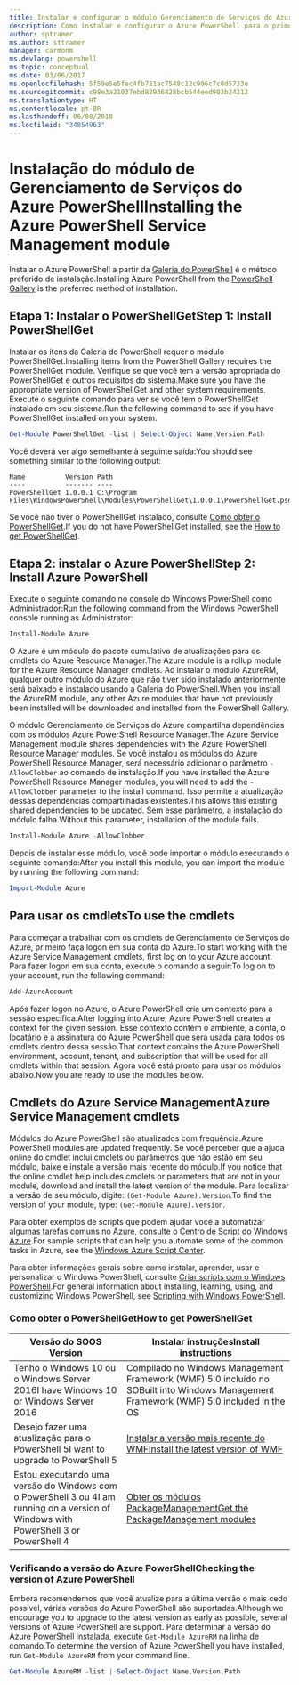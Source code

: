 ```yaml
---
title: Instalar e configurar o módulo Gerenciamento de Serviços do Azure PowerShell | Microsoft Docs
description: Como instalar e configurar o Azure PowerShell para o primeiro uso.
author: sptramer
ms.author: sttramer
manager: carmonm
ms.devlang: powershell
ms.topic: conceptual
ms.date: 03/06/2017
ms.openlocfilehash: 5f59e5e5fec4fb721ac7548c12c906c7c8d5733e
ms.sourcegitcommit: c98e3a21037ebd82936828bcb544eed902b24212
ms.translationtype: HT
ms.contentlocale: pt-BR
ms.lasthandoff: 06/08/2018
ms.locfileid: "34854963"
---
```

# <a name="installing-the-azure-powershell-service-management-module"></a><span data-ttu-id="5407b-103">Instalação do módulo de Gerenciamento de Serviços do Azure PowerShell</span><span class="sxs-lookup"><span data-stu-id="5407b-103">Installing the Azure PowerShell Service Management module</span></span>

<span data-ttu-id="5407b-104">Instalar o Azure PowerShell a partir da [Galeria do PowerShell](https://www.powershellgallery.com/) é o método preferido de instalação.</span><span class="sxs-lookup"><span data-stu-id="5407b-104">Installing Azure PowerShell from the [PowerShell Gallery](https://www.powershellgallery.com/) is the preferred method of installation.</span></span>

## <a name="step-1-install-powershellget"></a><span data-ttu-id="5407b-105">Etapa 1: Instalar o PowerShellGet</span><span class="sxs-lookup"><span data-stu-id="5407b-105">Step 1: Install PowerShellGet</span></span>

<span data-ttu-id="5407b-106">Instalar os itens da Galeria do PowerShell requer o módulo PowerShellGet.</span><span class="sxs-lookup"><span data-stu-id="5407b-106">Installing items from the PowerShell Gallery requires the PowerShellGet module.</span></span> <span data-ttu-id="5407b-107">Verifique se que você tem a versão apropriada do PowerShellGet e outros requisitos do sistema.</span><span class="sxs-lookup"><span data-stu-id="5407b-107">Make sure you have the appropriate version of PowerShellGet and other system requirements.</span></span> <span data-ttu-id="5407b-108">Execute o seguinte comando para ver se você tem o PowerShellGet instalado em seu sistema.</span><span class="sxs-lookup"><span data-stu-id="5407b-108">Run the following command to see if you have PowerShellGet installed on your system.</span></span>

```powershell
Get-Module PowerShellGet -list | Select-Object Name,Version,Path
```

<span data-ttu-id="5407b-109">Você deverá ver algo semelhante à seguinte saída:</span><span class="sxs-lookup"><span data-stu-id="5407b-109">You should see something similar to the following output:</span></span>

```
Name          Version Path
----          ------- ----
PowerShellGet 1.0.0.1 C:\Program Files\WindowsPowerShell\Modules\PowerShellGet\1.0.0.1\PowerShellGet.psd1
```

<span data-ttu-id="5407b-110">Se você não tiver o PowerShellGet instalado, consulte [Como obter o PowerShellGet](#how-to-get-powershellget).</span><span class="sxs-lookup"><span data-stu-id="5407b-110">If you do not have PowerShellGet installed, see the [How to get PowerShellGet](#how-to-get-powershellget).</span></span>

## <a name="step-2-install-azure-powershell"></a><span data-ttu-id="5407b-111">Etapa 2: instalar o Azure PowerShell</span><span class="sxs-lookup"><span data-stu-id="5407b-111">Step 2: Install Azure PowerShell</span></span>

<span data-ttu-id="5407b-112">Execute o seguinte comando no console do Windows PowerShell como Administrador:</span><span class="sxs-lookup"><span data-stu-id="5407b-112">Run the following command from the Windows PowerShell console running as Administrator:</span></span>

```powershell
Install-Module Azure
```

<span data-ttu-id="5407b-113">O Azure é um módulo do pacote cumulativo de atualizações para os cmdlets do Azure Resource Manager.</span><span class="sxs-lookup"><span data-stu-id="5407b-113">The Azure module is a rollup module for the Azure Resource Manager cmdlets.</span></span> <span data-ttu-id="5407b-114">Ao instalar o módulo AzureRM, qualquer outro módulo do Azure que não tiver sido instalado anteriormente será baixado e instalado usando a Galeria do PowerShell.</span><span class="sxs-lookup"><span data-stu-id="5407b-114">When you install the AzureRM module, any other Azure modules that have not previously been installed will be downloaded and installed from the PowerShell Gallery.</span></span>

<span data-ttu-id="5407b-115">O módulo Gerenciamento de Serviços do Azure compartilha dependências com os módulos Azure PowerShell Resource Manager.</span><span class="sxs-lookup"><span data-stu-id="5407b-115">The Azure Service Management module shares dependencies with the Azure PowerShell Resource Manager modules.</span></span> <span data-ttu-id="5407b-116">Se você instalou os módulos do Azure PowerShell Resource Manager, será necessário adicionar o parâmetro `-AllowClobber` ao comando de instalação.</span><span class="sxs-lookup"><span data-stu-id="5407b-116">If you have installed the Azure PowerShell Resource Manager modules, you will need to add the `-AllowClobber` parameter to the install command.</span></span> <span data-ttu-id="5407b-117">Isso permite a atualização dessas dependências compartilhadas existentes.</span><span class="sxs-lookup"><span data-stu-id="5407b-117">This allows this existing shared dependencies to be updated.</span></span> <span data-ttu-id="5407b-118">Sem esse parâmetro, a instalação do módulo falha.</span><span class="sxs-lookup"><span data-stu-id="5407b-118">Without this parameter, installation of the module fails.</span></span>

```powershell
Install-Module Azure -AllowClobber
```

<span data-ttu-id="5407b-119">Depois de instalar esse módulo, você pode importar o módulo executando o seguinte comando:</span><span class="sxs-lookup"><span data-stu-id="5407b-119">After you install this module, you can import the module by running the following command:</span></span>

```powershell
Import-Module Azure
```

## <a name="to-use-the-cmdlets"></a><span data-ttu-id="5407b-120">Para usar os cmdlets</span><span class="sxs-lookup"><span data-stu-id="5407b-120">To use the cmdlets</span></span>

<span data-ttu-id="5407b-121">Para começar a trabalhar com os cmdlets de Gerenciamento de Serviços do Azure, primeiro faça logon em sua conta do Azure.</span><span class="sxs-lookup"><span data-stu-id="5407b-121">To start working with the Azure Service Management cmdlets, first log on to your Azure account.</span></span> <span data-ttu-id="5407b-122">Para fazer logon em sua conta, execute o comando a seguir:</span><span class="sxs-lookup"><span data-stu-id="5407b-122">To log on to your account, run the following command:</span></span>

```powershell
Add-AzureAccount
```

<span data-ttu-id="5407b-123">Após fazer logon no Azure, o Azure PowerShell cria um contexto para a sessão específica.</span><span class="sxs-lookup"><span data-stu-id="5407b-123">After logging into Azure, Azure PowerShell creates a context for the given session.</span></span> <span data-ttu-id="5407b-124">Esse contexto contém o ambiente, a conta, o locatário e a assinatura do Azure PowerShell que será usada para todos os cmdlets dentro dessa sessão.</span><span class="sxs-lookup"><span data-stu-id="5407b-124">That context contains the Azure PowerShell environment, account, tenant, and subscription that will be used for all cmdlets within that session.</span></span> <span data-ttu-id="5407b-125">Agora você está pronto para usar os módulos abaixo.</span><span class="sxs-lookup"><span data-stu-id="5407b-125">Now you are ready to use the modules below.</span></span>

## <a name="azure-service-management-cmdlets"></a><span data-ttu-id="5407b-126">Cmdlets do Azure Service Management</span><span class="sxs-lookup"><span data-stu-id="5407b-126">Azure Service Management cmdlets</span></span>

<span data-ttu-id="5407b-127">Módulos do Azure PowerShell são atualizados com frequência.</span><span class="sxs-lookup"><span data-stu-id="5407b-127">Azure PowerShell modules are updated frequently.</span></span> <span data-ttu-id="5407b-128">Se você perceber que a ajuda online do cmdlet inclui cmdlets ou parâmetros que não estão em seu módulo, baixe e instale a versão mais recente do módulo.</span><span class="sxs-lookup"><span data-stu-id="5407b-128">If you notice that the online cmdlet help includes cmdlets or parameters that are not in your module, download and install the latest version of the module.</span></span> <span data-ttu-id="5407b-129">Para localizar a versão de seu módulo, digite: `(Get-Module Azure).Version`.</span><span class="sxs-lookup"><span data-stu-id="5407b-129">To find the version of your module, type: `(Get-Module Azure).Version`.</span></span>

<span data-ttu-id="5407b-130">Para obter exemplos de scripts que podem ajudar você a automatizar algumas tarefas comuns no Azure, consulte o [Centro de Script do Windows Azure](http://www.windowsazure.com/documentation/scripts/).</span><span class="sxs-lookup"><span data-stu-id="5407b-130">For sample scripts that can help you automate some of the common tasks in Azure, see the [Windows Azure Script Center](http://www.windowsazure.com/documentation/scripts/).</span></span>

<span data-ttu-id="5407b-131">Para obter informações gerais sobre como instalar, aprender, usar e personalizar o Windows PowerShell, consulte [Criar scripts com o Windows PowerShell](http://go.microsoft.com/fwlink/p/?linkid=320210).</span><span class="sxs-lookup"><span data-stu-id="5407b-131">For general information about installing, learning, using, and customizing Windows PowerShell, see [Scripting with Windows PowerShell](http://go.microsoft.com/fwlink/p/?linkid=320210).</span></span>

### <a name="how-to-get-powershellget"></a><span data-ttu-id="5407b-132">Como obter o PowerShellGet</span><span class="sxs-lookup"><span data-stu-id="5407b-132">How to get PowerShellGet</span></span>

|<span data-ttu-id="5407b-133">Versão do SO</span><span class="sxs-lookup"><span data-stu-id="5407b-133">OS Version</span></span>|<span data-ttu-id="5407b-134">Instalar instruções</span><span class="sxs-lookup"><span data-stu-id="5407b-134">Install instructions</span></span>|
|---|---|
|<span data-ttu-id="5407b-135">Tenho o Windows 10 ou o Windows Server 2016</span><span class="sxs-lookup"><span data-stu-id="5407b-135">I have Windows 10 or Windows Server 2016</span></span>|<span data-ttu-id="5407b-136">Compilado no Windows Management Framework (WMF) 5.0 incluído no SO</span><span class="sxs-lookup"><span data-stu-id="5407b-136">Built into Windows Management Framework (WMF) 5.0 included in the OS</span></span>|
|<span data-ttu-id="5407b-137">Desejo fazer uma atualização para o PowerShell 5</span><span class="sxs-lookup"><span data-stu-id="5407b-137">I want to upgrade to PowerShell 5</span></span>|[<span data-ttu-id="5407b-138">Instalar a versão mais recente do WMF</span><span class="sxs-lookup"><span data-stu-id="5407b-138">Install the latest version of WMF</span></span>](https://www.microsoft.com/en-us/download/details.aspx?id=54616)|
|<span data-ttu-id="5407b-139">Estou executando uma versão do Windows com o PowerShell 3 ou 4</span><span class="sxs-lookup"><span data-stu-id="5407b-139">I am running on a version of Windows with PowerShell 3 or PowerShell 4</span></span>|[<span data-ttu-id="5407b-140">Obter os módulos PackageManagement</span><span class="sxs-lookup"><span data-stu-id="5407b-140">Get the PackageManagement modules</span></span>](http://go.microsoft.com/fwlink/?LinkID=746217)|

<a id="helpmechoose"></a>
### <a name="checking-the-version-of-azure-powershell"></a><span data-ttu-id="5407b-141">Verificando a versão do Azure PowerShell</span><span class="sxs-lookup"><span data-stu-id="5407b-141">Checking the version of Azure PowerShell</span></span>

<span data-ttu-id="5407b-142">Embora recomendemos que você atualize para a última versão o mais cedo possível, várias versões do Azure PowerShell são suportadas.</span><span class="sxs-lookup"><span data-stu-id="5407b-142">Although we encourage you to upgrade to the latest version as early as possible, several versions of Azure PowerShell are support.</span></span> <span data-ttu-id="5407b-143">Para determinar a versão do Azure PowerShell instalada, execute `Get-Module AzureRM` na linha de comando.</span><span class="sxs-lookup"><span data-stu-id="5407b-143">To determine the version of Azure PowerShell you have installed, run `Get-Module AzureRM` from your command line.</span></span>

```powershell
Get-Module AzureRM -list | Select-Object Name,Version,Path
```
